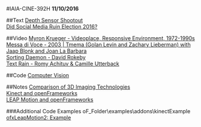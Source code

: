#IAIA-CINE-392H
**11/10/2016**

##Text
[Depth Sensor Shootout](https://stimulant.com/depth-sensor-shootout-2/)  
[Did Social Media Ruin Election 2016?](http://www.npr.org/2016/11/08/500686320/did-social-media-ruin-election-2016)  

##Video
[Myron Krueger - Videoplace, Responsive Environment, 1972-1990s](https://www.youtube.com/watch?v=dmmxVA5xhuo)  
[Messa di Voce - 2003 | Tmema (Golan Levin and Zachary Lieberman) with Jaap Blonk and Joan La Barbara](http://www.flong.com/projects/messa/)  
[Sorting Daemon - David Rokeby](http://www.davidrokeby.com/sorting.html)  
[Text Rain - Romy Achituv & Camille Utterback](http://camilleutterback.com/projects/text-rain/)  

##Code
[Computer Vision](../c++/029_ComputerVision)

##Notes
[Comparison of 3D Imaging Technologies](https://goo.gl/mmAFjo)  
[Kinect and openFrameworks](https://github.com/openframeworks/openFrameworks/tree/master/addons/ofxKinect)  
[LEAP Motion and openFrameworks](https://github.com/genekogan/ofxLeapMotion2)

###Additional Code Examples
oF_Folder\examples\addons\kinectExample  
[ofxLeapMotion2: Example](https://github.com/genekogan/ofxLeapMotion2/tree/master/example)
